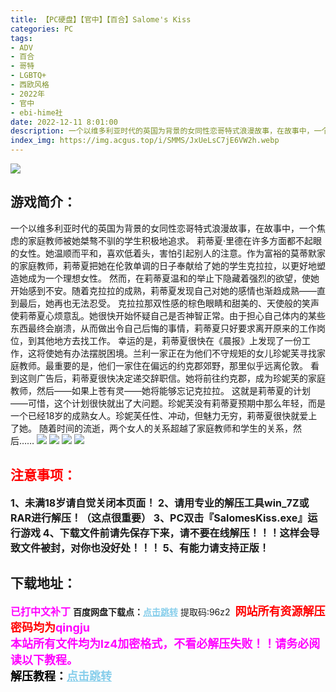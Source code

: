 ```yaml
---
title: 【PC硬盘】【官中】【百合】Salome's Kiss
categories: PC
tags:
- ADV
- 百合
- 哥特
- LGBTQ+
- 西欧风格
- 2022年
- 官中
- ebi-hime社
date: 2022-12-11 8:01:00
description: 一个以维多利亚时代的英国为背景的女同性恋哥特式浪漫故事，在故事中，一个焦虑的家庭教师被她桀骜不驯的学生积极地追求。
index_img: https://img.acgus.top/i/SMMS/JxUeLsC7jE6VW2h.webp
---
```

![](https://img.acgus.top/i/SMMS/JxUeLsC7jE6VW2h.webp)
## 游戏简介：
一个以维多利亚时代的英国为背景的女同性恋哥特式浪漫故事，在故事中，一个焦虑的家庭教师被她桀骜不驯的学生积极地追求。
莉蒂夏·里德在许多方面都不起眼的女性。她温顺而平和，喜欢低着头，害怕引起别人的注意。作为富裕的莫蒂默家的家庭教师，莉蒂夏把她在伦敦单调的日子奉献给了她的学生克拉拉，以更好地塑造她成为一个理想女性。
然而，在莉蒂夏温和的举止下隐藏着强烈的欲望，使她开始感到不安。随着克拉拉的成熟，莉蒂夏发现自己对她的感情也渐趋成熟——直到最后，她再也无法忍受。
克拉拉那双性感的棕色眼睛和甜美的、天使般的笑声使莉蒂夏心烦意乱。她很快开始怀疑自己是否神智正常。由于担心自己体内的某些东西最终会崩溃，从而做出令自己后悔的事情，莉蒂夏只好要求离开原来的工作岗位，到其他地方去找工作。
幸运的是，莉蒂夏很快在《晨报》上发现了一份工作，这将使她有办法摆脱困境。兰利一家正在为他们不守规矩的女儿珍妮芙寻找家庭教师。最重要的是，他们一家住在偏远的约克郡郊野，那里似乎远离伦敦。
看到这则广告后，莉蒂夏很快决定递交辞职信。她将前往约克郡，成为珍妮芙的家庭教师，然后——如果上苍有灵——她将能够忘记克拉拉。
这就是莉蒂夏的计划——可惜，这个计划很快就出了大问题。珍妮芙没有莉蒂夏预期中那么年轻，而是一个已经18岁的成熟女人。珍妮芙任性、冲动，但魅力无穷，莉蒂夏很快就爱上了她。
随着时间的流逝，两个女人的关系超越了家庭教师和学生的关系，然后……
![](https://img.acgus.top/i/SMMS/HDdlzujEofKSI7s.webp)
![](https://img.acgus.top/i/SMMS/W3tJLqIQoZvRw6M.webp)
![](https://img.acgus.top/i/SMMS/aZSrfTtKyL62Gzo.webp)
![](https://img.acgus.top/i/SMMS/FZvHms8beMAcEjW.webp)




## <font color=#FF0000 >注意事项：</font>
<font size=3><b>1、未满18岁请自觉关闭本页面！
2、请用专业的解压工具win_7Z或RAR进行解压！（这点很重要）
3、PC双击『SalomesKiss.exe』运行游戏
4、下载文件前请先保存下来，请不要在线解压！！！这样会导致文件被封，对你也没好处！！！
5、有能力请支持正版！</b></font>

## 下载地址：
<font color=#FF00FF size=3><b>已打中文补丁</b></font>
<b>百度网盘下载点：</b><a href="https://pan.baidu.com/s/1g8kz8Sdp-UTSMuqmMh8X5g?pwd=96z2" style="color: #87CEEB;"><b>点击跳转</b></a> 提取码:96z2
<a style="padding: 0" href="https://post.qingju.org/AD/"><img style="max-width:100%" src="https://img.acgus.top/i/2024/07/478f689b8021d8d499ab43d21acf137a.gif" alt=""></a>
<b><font color=#FF0000 size=4>网站所有资源解压密码均为</b></font><b><font color=#FF00FF size=4>qingju</font><font color=#FF0000 ></font></b><br><b><font color=#FF00FF size=4>本站所有文件均为lz4加密格式，不看必解压失败！！请务必阅读以下教程。</b></font><br><b><font color=#000 size=4>解压教程：</b><a href="https://post.qingju.org/tutorial/000/" style="color: #87CEEB;"><b>点击跳转</b></a>